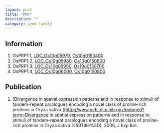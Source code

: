 ```yaml
---
layout: post
title: "PRP"
description: ""
category: gene family
---
```


## Information
1. OsPRP1.1, [LOC_Os10g05970](http://rice.plantbiology.msu.edu/cgi-bin/ORF_infopage.cgi?orf=LOC_Os10g05970), [Os10g0150400](http://rapdb.dna.affrc.go.jp/viewer/gbrowse_details/irgsp1?name=Os10g0150400)
2. OsPRP1.2, [LOC_Os10g05980](http://rice.plantbiology.msu.edu/cgi-bin/ORF_infopage.cgi?orf=LOC_Os10g05980), [Os10g0150600](http://rapdb.dna.affrc.go.jp/viewer/gbrowse_details/irgsp1?name=Os10g0150600)
3. OsPRP1.3, [LOC_Os10g05990](http://rice.plantbiology.msu.edu/cgi-bin/ORF_infopage.cgi?orf=LOC_Os10g05990), [Os10g0150700](http://rapdb.dna.affrc.go.jp/viewer/gbrowse_details/irgsp1?name=Os10g0150700)
4. OsPRP1.4, [LOC_Os10g06000](http://rice.plantbiology.msu.edu/cgi-bin/ORF_infopage.cgi?orf=LOC_Os10g06000), [Os10g0150800](http://rapdb.dna.affrc.go.jp/viewer/gbrowse_details/irgsp1?name=Os10g0150800)

## Publication
1. [Divergence in spatial expression patterns and in response to stimuli of tandem-repeat paralogues encoding a novel class of proline-rich proteins in Oryza sativa.](http://www.ncbi.nlm.nih.gov/pubmed?term=Divergence in spatial expression patterns and in response to stimuli of tandem-repeat paralogues encoding a novel class of proline-rich proteins in Oryza sativa.%5BTitle%5D), 2006, J Exp Bot.


